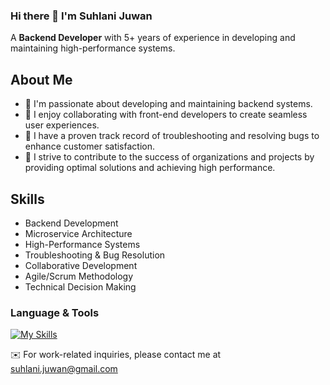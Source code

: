 ### Hi there 👋 I'm Suhlani Juwan 
A **Backend Developer** with 5+ years of experience in developing and maintaining high-performance systems.

## About Me

- 🔭 I'm passionate about developing and maintaining backend systems.
- 🌱 I enjoy collaborating with front-end developers to create seamless user experiences.
- 💼 I have a proven track record of troubleshooting and resolving bugs to enhance customer satisfaction.
- 🚀 I strive to contribute to the success of organizations and projects by providing optimal solutions and achieving high performance.

## Skills

- Backend Development
- Microservice Architecture
- High-Performance Systems
- Troubleshooting & Bug Resolution
- Collaborative Development
- Agile/Scrum Methodology
- Technical Decision Making

### Language & Tools
[![My Skills](https://skillicons.dev/icons?i=js,nodejs,expressjs,npm,laravel,go,postgresql,mongodb,mysql,redis,git,github,docker,aws,kafka)](https://www.linkedin.com/in/suju/details/skills/)

<!--
### My Github Stats

[![Top Langs](https://github-readme-stats.vercel.app/api/top-langs/?username=sujwn&layout=compact&theme=tokyonight)](https://github.com/oriegenbi27/github-readme-stats)
-->
<!---
![orie's GitHub stats](https://github-readme-stats.vercel.app/api?username=sujwn&show_icons=true&theme=tokyonight)
-->

✉️ For work-related inquiries, please contact me at suhlani.juwan@gmail.com

